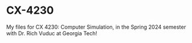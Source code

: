 # CX-4230
My files for CX 4230: Computer Simulation, in the Spring 2024 semester with Dr. Rich Vuduc at Georgia Tech!
